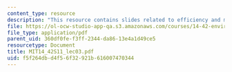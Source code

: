 ```yaml
---
content_type: resource
description: "This resource contains slides related to efficiency and markets.\r\n"
file: https://ol-ocw-studio-app-qa.s3.amazonaws.com/courses/14-42-environmental-policy-and-economics-spring-2011/f5f264dbd4f56f32921b616007470344_MIT14_42S11_lec03.pdf
file_type: application/pdf
parent_uid: 360df0fe-f3ff-2344-da86-13e4a1d49ce5
resourcetype: Document
title: MIT14_42S11_lec03.pdf
uid: f5f264db-d4f5-6f32-921b-616007470344
---
```

